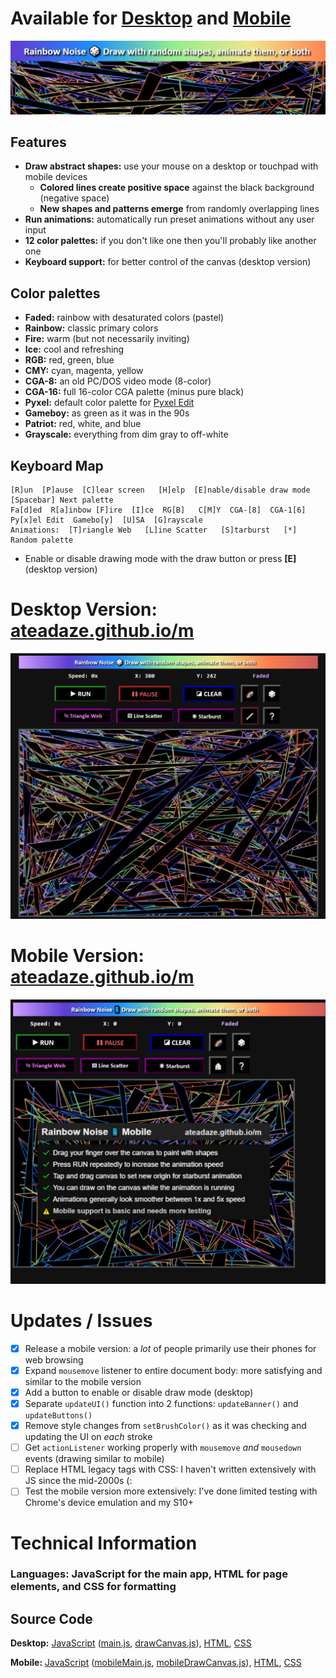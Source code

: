 # Available for [Desktop](https://ateadaze.github.io/) and [Mobile](https://ateadaze.github.io/m/)
![rainbow_noise-repo_banner](/images/rainbow_noise-header.png)

## Features
* **Draw abstract shapes:** use your mouse on a desktop or touchpad with mobile devices
  * **Colored lines create positive space** against the black background (negative space)
  * **New shapes and patterns emerge** from randomly overlapping lines
* **Run animations:** automatically run preset animations without any user input
* **12 color palettes:** if you don't like one then you'll probably like another one
* **Keyboard support:** for better control of the canvas (desktop version)

## Color palettes
* **Faded:** rainbow with desaturated colors (pastel)
* **Rainbow:** classic primary colors
* **Fire:** warm (but not necessarily inviting)
* **Ice:** cool and refreshing
* **RGB:** red, green, blue
* **CMY:** cyan, magenta, yellow
* **CGA-8:** an old PC/DOS video mode (8-color)
* **CGA-16:** full 16-color CGA palette (minus pure black)
* **Pyxel:** default color palette for [Pyxel Edit](pyxeledit.com)
* **Gameboy:** as green as it was in the 90s
* **Patriot:** red, white, and blue
* **Grayscale:** everything from dim gray to off-white

## Keyboard Map
```
[R]un  [P]ause  [C]lear screen   [H]elp  [E]nable/disable draw mode  [Spacebar] Next palette
Fa[d]ed  R[a]inbow [F]ire  [I]ce  RG[B]   C[M]Y  CGA-[8]  CGA-1[6]  Py[x]el Edit  Gamebo[y]  [U]SA  [G]rayscale
Animations:  [T]riangle Web   [L]ine Scatter   [S]tarburst   [*] Random palette
```
* Enable or disable drawing mode with the draw button or press **[E]** (desktop version)

# Desktop Version: [ateadaze.github.io/m](https://ateadaze.github.io/)
![screenshot-faded](https://raw.githubusercontent.com/ATeaDaze/ateadaze.github.io/main/images/rainbow_noise-screenshot-1.png)

# Mobile Version: [ateadaze.github.io/m](https://ateadaze.github.io/m/)
![mobile_screenshot](https://github.com/ATeaDaze/ateadaze.github.io/blob/main/images/rainbow_noise-screenshot-mobile.png)

# Updates / Issues
* [X] Release a mobile version: a *lot* of people primarily use their phones for web browsing
* [X] Expand `mousemove` listener to entire document body: more satisfying and similar to the mobile version
* [X] Add a button to enable or disable draw mode (desktop)
* [X] Separate `updateUI()` function into 2 functions: `updateBanner()` and `updateButtons()`
* [X] Remove style changes from `setBrushColor()` as it was checking and updating the UI on *each* stroke
* [ ] Get `actionListener` working properly with `mousemove` *and* `mousedown` events (drawing similar to mobile)
* [ ] Replace HTML legacy tags with CSS: I haven't written extensively with JS since the mid-2000s (:
* [ ] Test the mobile version more extensively: I've done limited testing with Chrome's device emulation and my S10+

# Technical Information
### **Languages:** **JavaScript** for the main app, **HTML** for page elements, and **CSS** for formatting
## **Source Code**
**Desktop:** [JavaScript](/scripts) ([main.js](/scripts/main.js), [drawCanvas.js](/scripts/drawCanvas.js)), [HTML](index.html), [CSS](/styles/rainbow_noise.css)

**Mobile:** [JavaScript](/m/scripts) ([mobileMain.js](/m/scripts/mobileMain.js), [mobileDrawCanvas.js](/m/scripts/mobileDrawCanvas.js)), [HTML](/m/index.html), [CSS](/styles/rainbow_noise.css)
